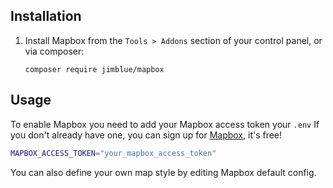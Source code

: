 ## Installation

1. Install Mapbox from the `Tools > Addons` section of your control panel, or via composer:

    ```
    composer require jimblue/mapbox
    ```

## Usage

To enable Mapbox you need to add your Mapbox access token your `.env`
If you don't already have one, you can sign up for [Mapbox](https://account.mapbox.com/auth/signup/), it's free!

```bash
MAPBOX_ACCESS_TOKEN="your_mapbox_access_token"
```

You can also define your own map style by editing Mapbox default config.
